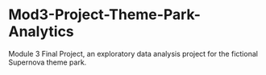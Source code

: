 # Mod3-Project-Theme-Park-Analytics
Module 3 Final Project, an exploratory data analysis project for the fictional Supernova theme park.
